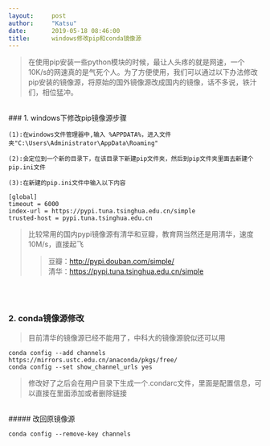 ```yaml
---
layout:     post
author:     "Katsu"
date:       2019-05-18 08:46:00
title:      windows修改pip和conda镜像源
---
```


>在使用pip安装一些python模块的时候，最让人头疼的就是网速，一个10K/s的网速真的是气死个人。为了方便使用，我们可以通过以下办法修改pip安装的镜像源，将原始的国外镜像源改成国内的镜像，话不多说，铁汁们，相位猛冲。

<br>
### 1. windows下修改pip镜像源步骤

    (1):在windows文件管理器中,输入 %APPDATA%，进入文件夹"C:\Users\Administrator\AppData\Roaming"

    (2):会定位到一个新的目录下，在该目录下新建pip文件夹，然后到pip文件夹里面去新建个pip.ini文件

    (3):在新建的pip.ini文件中输入以下内容

```
[global]
timeout = 6000
index-url = https://pypi.tuna.tsinghua.edu.cn/simple 
trusted-host = pypi.tuna.tsinghua.edu.cn
```

>比较常用的国内pypi镜像源有清华和豆瓣，教育网当然还是用清华，速度10M/s，直接起飞
>>豆瓣：http://pypi.douban.com/simple/ <br>
>>清华：https://pypi.tuna.tsinghua.edu.cn/simple 

<br><br>
### 2. conda镜像源修改
>目前清华的镜像源已经不能用了，中科大的镜像源貌似还可以用

```
conda config --add channels https://mirrors.ustc.edu.cn/anaconda/pkgs/free/
conda config --set show_channel_urls yes
```

>修改好了之后会在用户目录下生成一个.condarc文件，里面是配置信息，可以直接在里面添加或者删除链接

<br>
##### 改回原镜像源

```
conda config --remove-key channels
```